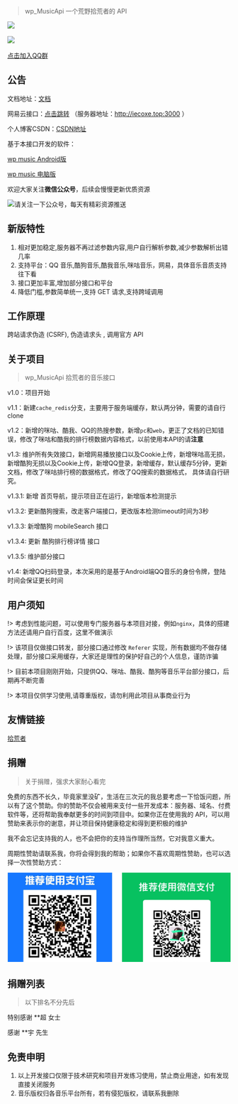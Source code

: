 > wp_MusicApi 一个荒野拾荒者的 API 



![](https://img.shields.io/badge/最新版本-v1.4-green)


[![](https://img.shields.io/badge/QQ群1-922193759-green)](https://jq.qq.com/?_wv=1027&k=3USa76OC)



[点击加入QQ群](https://jq.qq.com/?_wv=1027&k=3USa76OC)

## 公告

文档地址：[文档](https://github-zc.github.io/wp_MusicApi/)

网易云接口：[点击跳转](https://binaryify.github.io/NeteaseCloudMusicApi/)		（服务器地址：http://iecoxe.top:3000 ）

个人博客CSDN：[CSDN地址](https://blog.csdn.net/weixin_44358443?type=blog)

基于本接口开发的软件：

[wp music Android版](https://blog.iecoxe.top/2021/03/07/7/)

[wp music 电脑版](https://github.com/GitHub-ZC/Wp_music/releases)



欢迎大家关注**微信公众号**，后续会慢慢更新优质资源

![请关注一下公众号，每天有精彩资源推送](C:\Users\15314\Desktop\tools\wp_MusicApi\docs\请关注一下公众号，每天有精彩资源推送.jpg)

## 新版特性

1. 相对更加稳定,服务器不再过滤参数内容,用户自行解析参数,减少参数解析出错几率
2. 支持平台：QQ 音乐,酷狗音乐,酷我音乐,咪咕音乐，网易，具体音乐音质支持往下看
3. 接口更加丰富,增加部分接口和平台
4. 降低门槛,参数简单统一,支持 GET 请求,支持跨域调用



## 工作原理

跨站请求伪造 (CSRF), 伪造请求头 , 调用官方 API



## 关于项目

> wp_MusicApi 拾荒者的音乐接口

v1.0：项目开始

v1.1：新建`cache_redis`分支，主要用于服务端缓存，默认两分钟，需要的请自行clone

v1.2：新增的咪咕、酷我、QQ的热搜参数，新增`pc`和`web`，更正了文档的已知错误，修改了咪咕和酷我的排行榜数据内容格式，以前使用本API的请**注意**

v1.3:  维护所有失效接口，新增网易播放接口以及Cookie上传，新增咪咕高无损，新增酷狗无损以及Cookie上传，新增QQ登录，新增缓存，默认缓存5分钟，更新文档，修改了咪咕排行榜的数据格式，修改了QQ搜索的数据格式， 具体请自行研究。

v1.3.1: 新增 首页导航，提示项目正在运行，新增版本检测提示

v1.3.2: 更新酷狗搜索，改走客户端接口，更改版本检测timeout时间为3秒

v1.3.3: 新增酷狗 mobileSearch 接口

v1.3.4: 更新 酷狗排行榜详情 接口

v1.3.5:  维护部分接口

v1.4:  新增QQ扫码登录，本次采用的是基于Android端QQ音乐的身份令牌，登陆时间会保证更长时间



## 用户须知

!> 考虑到性能问题，可以使用专门服务器与本项目对接，例如`nginx`，具体的搭建方法还请用户自行百度，这里不做演示

!> 该项目仅做接口转发，部分接口通过修改 `Referer` 实现，所有数据均不做存储处理，部分接口采用缓存，大家还是理性的保护好自己的个人信息，谨防诈骗

!> 目前本项目刚刚开始，只提供QQ、咪咕、酷我、酷狗等音乐平台部分接口，后期再不断完善

!> 本项目仅供学习使用,请尊重版权，请勿利用此项目从事商业行为



## 友情链接

[拾荒者](https://blog.iecoxe.top)



## 捐赠

> 关于捐赠，强求大家耐心看完

免费的东西不长久，毕竟家里没矿，生活在三次元的我总要考虑一下恰饭问题，所以有了这个赞助。你的赞助不仅会被用来支付一些开发成本：服务器、域名、付费软件等，还将帮助我奉献更多的时间到项目中。如果你正在使用我的 API，可以用赞助来表示你的谢意，并让项目保持健康稳定和得到更积极的维护

我不会忘记支持我的人，也不会把你的支持当作理所当然，它对我意义重大。

周期性赞助请联系我，你将会得到我的帮助；如果你不喜欢周期性赞助，也可以选择一次性赞助方式：

![支付宝、微信](./docs/1660899340003.jpg)



## 捐赠列表

> 以下排名不分先后

特别感谢 **超 女士

感谢 **宇 先生



## 免责申明

1. 以上开发接口仅限于技术研究和项目开发练习使用，禁止商业用途，如有发现直接关闭服务
2. 音乐版权归各音乐平台所有，若有侵犯版权，请联系我删除


